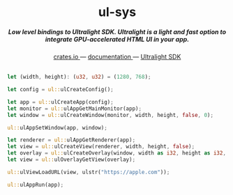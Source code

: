 <h1 align="center">ul-sys</h1>

<h5 align="center">Low level bindings to Ultralight SDK. Ultralight is a light and fast option to integrate GPU-accelerated HTML UI in your app.</h5>

<div align="center">
  <a href="https://crates.io/crates/ul-sys">
    crates.io
  </a>
  —
  <a href="https://docs.rs/ul-sys/latest/ul_sys/">
    documentation
  </a>
  —
  <a href="https://ultralig.ht">
    Ultralight SDK
  </a>
</div>

<br />

```rust
let (width, height): (u32, u32) = (1280, 768);

let config = ul::ulCreateConfig();

let app = ul::ulCreateApp(config);
let monitor = ul::ulAppGetMainMonitor(app);
let window = ul::ulCreateWindow(monitor, width, height, false, 0);

ul::ulAppSetWindow(app, window);

let renderer = ul::ulAppGetRenderer(app);
let view = ul::ulCreateView(renderer, width, height, false);
let overlay = ul::ulCreateOverlay(window, width as i32, height as i32, 0, 0);
let view = ul::ulOverlayGetView(overlay);

ul::ulViewLoadURL(view, ulstr("https://apple.com"));

ul::ulAppRun(app);
```
